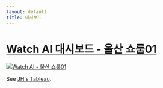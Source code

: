 ```yaml
---
layout: default
title: 대시보드
---
```


#                           [Watch AI 대시보드 - 울산 쇼룸01](https://public.tableau.com/views/ai01/1?:language=ko-KR&:sid=&:redirect=auth&:display_count=n&:origin=viz_share_link)



<div class='tableauPlaceholder' id='viz1722904321408' style='position: relative'><noscript><a href='#'><img alt='Watch AI - 울산 쇼룸01 ' src='https:&#47;&#47;public.tableau.com&#47;static&#47;images&#47;ai&#47;ai01&#47;1&#47;1_rss.png' style='border: none' /></a></noscript><object class='tableauViz'  style='display:none;'><param name='host_url' value='https%3A%2F%2Fpublic.tableau.com%2F' /> <param name='embed_code_version' value='3' /> <param name='site_root' value='' /><param name='name' value='ai01&#47;1' /><param name='tabs' value='no' /><param name='toolbar' value='yes' /><param name='static_image' value='https:&#47;&#47;public.tableau.com&#47;static&#47;images&#47;ai&#47;ai01&#47;1&#47;1.png' /> <param name='animate_transition' value='yes' /><param name='display_static_image' value='yes' /><param name='display_spinner' value='yes' /><param name='display_overlay' value='yes' /><param name='display_count' value='yes' /><param name='language' value='ko-KR' /></object></div>                <script type='text/javascript'>                    var divElement = document.getElementById('viz1722904321408');                    var vizElement = divElement.getElementsByTagName('object')[0];                    if ( divElement.offsetWidth > 800 ) { vizElement.style.width='1000px';vizElement.style.height='827px';} else if ( divElement.offsetWidth > 500 ) { vizElement.style.width='1000px';vizElement.style.height='827px';} else { vizElement.style.width='100%';vizElement.style.height='1527px';}                     var scriptElement = document.createElement('script');                    scriptElement.src = 'https://public.tableau.com/javascripts/api/viz_v1.js';                    vizElement.parentNode.insertBefore(scriptElement, vizElement);                </script>

See [JH's Tableau](https://public.tableau.com/app/profile/jeonghun.lee7492/viz/__17187283242660/1?publish=yes).
